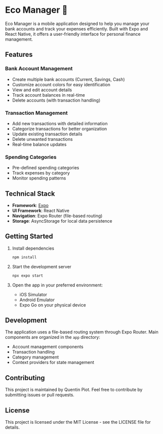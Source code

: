 # Eco Manager 🌱

Eco Manager is a mobile application designed to help you manage your bank accounts and track your expenses efficiently.
Built with Expo and React Native, it offers a user-friendly interface for personal finance management.

## Features

### Bank Account Management

- Create multiple bank accounts (Current, Savings, Cash)
- Customize account colors for easy identification
- View and edit account details
- Track account balances in real-time
- Delete accounts (with transaction handling)

### Transaction Management

- Add new transactions with detailed information
- Categorize transactions for better organization
- Update existing transaction details
- Delete unwanted transactions
- Real-time balance updates

### Spending Categories

- Pre-defined spending categories
- Track expenses by category
- Monitor spending patterns

## Technical Stack

- **Framework**: [Expo](https://expo.dev)
- **UI Framework**: React Native
- **Navigation**: Expo Router (file-based routing)
- **Storage**: AsyncStorage for local data persistence

## Getting Started

1. Install dependencies
   ```bash
   npm install
   ```

2. Start the development server
   ```bash
   npx expo start
   ```

3. Open the app in your preferred environment:
    - iOS Simulator
    - Android Emulator
    - Expo Go on your physical device

## Development

The application uses a file-based routing system through Expo Router. Main components are organized in the `app`
directory:

- Account management components
- Transaction handling
- Category management
- Context providers for state management

## Contributing

This project is maintained by Quentin Piot. Feel free to contribute by submitting issues or pull requests.

## License

This project is licensed under the MIT License - see the LICENSE file for details.
